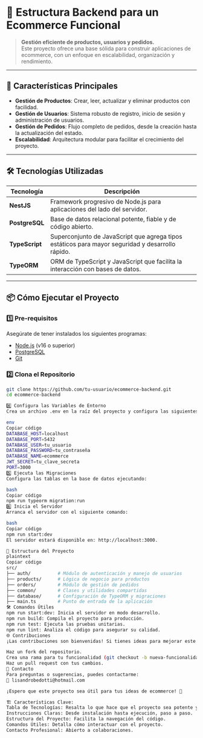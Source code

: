 # 🛒 Estructura Backend para un Ecommerce Funcional  

> **Gestión eficiente de productos, usuarios y pedidos.**  
> Este proyecto ofrece una base sólida para construir aplicaciones de ecommerce, con un enfoque en escalabilidad, organización y rendimiento.

---

## 🚀 **Características Principales**  

- **Gestión de Productos**: Crear, leer, actualizar y eliminar productos con facilidad.  
- **Gestión de Usuarios**: Sistema robusto de registro, inicio de sesión y administración de usuarios.  
- **Gestión de Pedidos**: Flujo completo de pedidos, desde la creación hasta la actualización del estado.  
- **Escalabilidad**: Arquitectura modular para facilitar el crecimiento del proyecto.  

---

## 🛠 **Tecnologías Utilizadas**  

| **Tecnología** | **Descripción** |
|----------------|-----------------|
| **NestJS**     | Framework progresivo de Node.js para aplicaciones del lado del servidor. |
| **PostgreSQL** | Base de datos relacional potente, fiable y de código abierto. |
| **TypeScript** | Superconjunto de JavaScript que agrega tipos estáticos para mayor seguridad y desarrollo rápido. |
| **TypeORM**    | ORM de TypeScript y JavaScript que facilita la interacción con bases de datos. |

---

## 📦 **Cómo Ejecutar el Proyecto**

### 1️⃣ **Pre-requisitos**
Asegúrate de tener instalados los siguientes programas:  
- [Node.js](https://nodejs.org/) (v16 o superior)  
- [PostgreSQL](https://www.postgresql.org/)  
- [Git](https://git-scm.com/)  

### 2️⃣ **Clona el Repositorio**
```bash
git clone https://github.com/tu-usuario/ecommerce-backend.git
cd ecommerce-backend

4️⃣ Configura las Variables de Entorno
Crea un archivo .env en la raíz del proyecto y configura las siguientes variables:

env
Copiar código
DATABASE_HOST=localhost
DATABASE_PORT=5432
DATABASE_USER=tu_usuario
DATABASE_PASSWORD=tu_contraseña
DATABASE_NAME=ecommerce
JWT_SECRET=tu_clave_secreta
PORT=3000
5️⃣ Ejecuta las Migraciones
Configura las tablas en la base de datos ejecutando:

bash
Copiar código
npm run typeorm migration:run
6️⃣ Inicia el Servidor
Arranca el servidor con el siguiente comando:

bash
Copiar código
npm run start:dev
El servidor estará disponible en: http://localhost:3000.

📂 Estructura del Proyecto
plaintext
Copiar código
src/
├── auth/          # Módulo de autenticación y manejo de usuarios
├── products/      # Lógica de negocio para productos
├── orders/        # Módulo de gestión de pedidos
├── common/        # Clases y utilidades compartidas
├── database/      # Configuración de TypeORM y migraciones
├── main.ts        # Punto de entrada de la aplicación
🛠️ Comandos Útiles
npm run start:dev: Inicia el servidor en modo desarrollo.
npm run build: Compila el proyecto para producción.
npm run test: Ejecuta las pruebas unitarias.
npm run lint: Analiza el código para asegurar su calidad.
🌐 Contribuciones
¡Las contribuciones son bienvenidas! Si tienes ideas para mejorar este proyecto:

Haz un fork del repositorio.
Crea una rama para tu funcionalidad (git checkout -b nueva-funcionalidad).
Haz un pull request con tus cambios.
📧 Contacto
Para preguntas o sugerencias, puedes contactarme:
📩 lisandrobedotti@hotmail.com

¡Espero que este proyecto sea útil para tus ideas de ecommerce! 🎉

🏗️ Características Clave:
Tabla de Tecnologías: Resalta lo que hace que el proyecto sea potente y relevante.
Instrucciones Claras: Desde instalación hasta ejecución, paso a paso.
Estructura del Proyecto: Facilita la navegación del código.
Comandos Útiles: Detalla cómo interactuar con el proyecto.
Contacto Profesional: Abierto a colaboraciones.

